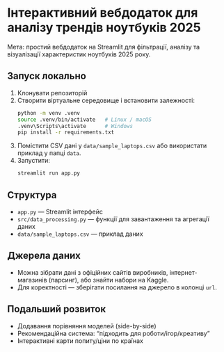 # Інтерактивний вебдодаток для аналізу трендів ноутбуків 2025

Мета: простий вебдодаток на Streamlit для фільтрації, аналізу та візуалізації характеристик ноутбуків 2025 року.

## Запуск локально
1. Клонувати репозиторій
2. Створити віртуальне середовище і встановити залежності:
   ```bash
   python -m venv .venv
   source .venv/bin/activate   # Linux / macOS
   .venv\Scripts\activate      # Windows
   pip install -r requirements.txt
   ```
3. Помістити CSV дані у `data/sample_laptops.csv` або використати приклад у папці `data`.
4. Запустити:
   ```bash
   streamlit run app.py
   ```

## Структура
- `app.py` — Streamlit інтерфейс
- `src/data_processing.py` — функції для завантаження та агрегації даних
- `data/sample_laptops.csv` — приклад даних

## Джерела даних
- Можна зібрати дані з офіційних сайтів виробників, інтернет-магазинів (парсинг), або знайти набори на Kaggle.
- Для коректності — зберігати посилання на джерело в колонці `url`.

## Подальший розвиток
- Додавання порівняння моделей (side-by-side)
- Рекомендаційна система: “підходить для роботи/ігор/креативу”
- Інтерактивні карти попиту/ціни по країнах
